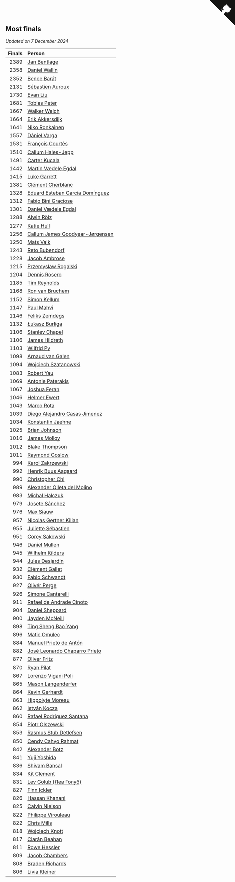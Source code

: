 ## Most finals

*Updated on  7 December 2024*

| Finals | Person |
| ---: | :--- |
| 2389 | [Jan Bentlage](https://www.worldcubeassociation.org/persons/2010BENT01) |
| 2358 | [Daniel Wallin](https://www.worldcubeassociation.org/persons/2013WALL03) |
| 2352 | [Bence Barát](https://www.worldcubeassociation.org/persons/2008BARA01) |
| 2131 | [Sébastien Auroux](https://www.worldcubeassociation.org/persons/2008AURO01) |
| 1730 | [Evan Liu](https://www.worldcubeassociation.org/persons/2009LIUE01) |
| 1681 | [Tobias Peter](https://www.worldcubeassociation.org/persons/2014PETE03) |
| 1667 | [Walker Welch](https://www.worldcubeassociation.org/persons/2011WELC01) |
| 1664 | [Erik Akkersdijk](https://www.worldcubeassociation.org/persons/2005AKKE01) |
| 1641 | [Niko Ronkainen](https://www.worldcubeassociation.org/persons/2010RONK01) |
| 1557 | [Dániel Varga](https://www.worldcubeassociation.org/persons/2008VARG01) |
| 1531 | [François Courtès](https://www.worldcubeassociation.org/persons/2008COUR01) |
| 1510 | [Callum Hales-Jepp](https://www.worldcubeassociation.org/persons/2012HALE01) |
| 1491 | [Carter Kucala](https://www.worldcubeassociation.org/persons/2015KUCA01) |
| 1442 | [Martin Vædele Egdal](https://www.worldcubeassociation.org/persons/2013EGDA02) |
| 1415 | [Luke Garrett](https://www.worldcubeassociation.org/persons/2017GARR05) |
| 1381 | [Clément Cherblanc](https://www.worldcubeassociation.org/persons/2014CHER05) |
| 1328 | [Eduard Esteban García Domínguez](https://www.worldcubeassociation.org/persons/2011EDUA01) |
| 1312 | [Fabio Bini Graciose](https://www.worldcubeassociation.org/persons/2010GRAC02) |
| 1301 | [Daniel Vædele Egdal](https://www.worldcubeassociation.org/persons/2013EGDA01) |
| 1288 | [Alwin Rölz](https://www.worldcubeassociation.org/persons/2016ROLZ01) |
| 1277 | [Katie Hull](https://www.worldcubeassociation.org/persons/2010HULL01) |
| 1256 | [Callum James Goodyear-Jørgensen](https://www.worldcubeassociation.org/persons/2012GOOD02) |
| 1250 | [Mats Valk](https://www.worldcubeassociation.org/persons/2007VALK01) |
| 1243 | [Reto Bubendorf](https://www.worldcubeassociation.org/persons/2012BUBE01) |
| 1228 | [Jacob Ambrose](https://www.worldcubeassociation.org/persons/2010AMBR01) |
| 1215 | [Przemysław Rogalski](https://www.worldcubeassociation.org/persons/2013ROGA02) |
| 1204 | [Dennis Rosero](https://www.worldcubeassociation.org/persons/2010ROSE03) |
| 1185 | [Tim Reynolds](https://www.worldcubeassociation.org/persons/2005REYN01) |
| 1168 | [Ron van Bruchem](https://www.worldcubeassociation.org/persons/2003BRUC01) |
| 1152 | [Simon Kellum](https://www.worldcubeassociation.org/persons/2016KELL12) |
| 1147 | [Paul Mahvi](https://www.worldcubeassociation.org/persons/2012MAHV01) |
| 1146 | [Feliks Zemdegs](https://www.worldcubeassociation.org/persons/2009ZEMD01) |
| 1132 | [Łukasz Burliga](https://www.worldcubeassociation.org/persons/2013BURL01) |
| 1106 | [Stanley Chapel](https://www.worldcubeassociation.org/persons/2016CHAP04) |
| 1106 | [James Hildreth](https://www.worldcubeassociation.org/persons/2009HILD01) |
| 1103 | [Wilfrid Py](https://www.worldcubeassociation.org/persons/2016PYWI01) |
| 1098 | [Arnaud van Galen](https://www.worldcubeassociation.org/persons/2006GALE01) |
| 1094 | [Wojciech Szatanowski](https://www.worldcubeassociation.org/persons/2011SZAT01) |
| 1083 | [Robert Yau](https://www.worldcubeassociation.org/persons/2009YAUR01) |
| 1069 | [Antonie Paterakis](https://www.worldcubeassociation.org/persons/2012PATE01) |
| 1067 | [Joshua Feran](https://www.worldcubeassociation.org/persons/2011FERA01) |
| 1046 | [Helmer Ewert](https://www.worldcubeassociation.org/persons/2015EWER01) |
| 1043 | [Marco Rota](https://www.worldcubeassociation.org/persons/2009ROTA01) |
| 1039 | [Diego Alejandro Casas Jimenez](https://www.worldcubeassociation.org/persons/2014JIME05) |
| 1034 | [Konstantin Jaehne](https://www.worldcubeassociation.org/persons/2015JAEH01) |
| 1025 | [Brian Johnson](https://www.worldcubeassociation.org/persons/2013JOHN10) |
| 1016 | [James Molloy](https://www.worldcubeassociation.org/persons/2011MOLL01) |
| 1012 | [Blake Thompson](https://www.worldcubeassociation.org/persons/2010THOM03) |
| 1011 | [Raymond Goslow](https://www.worldcubeassociation.org/persons/2014GOSL01) |
| 994 | [Karol Zakrzewski](https://www.worldcubeassociation.org/persons/2014ZAKR01) |
| 992 | [Henrik Buus Aagaard](https://www.worldcubeassociation.org/persons/2006BUUS01) |
| 990 | [Christopher Chi](https://www.worldcubeassociation.org/persons/2014CHIC01) |
| 989 | [Alexander Olleta del Molino](https://www.worldcubeassociation.org/persons/2008OLLE01) |
| 983 | [Michał Halczuk](https://www.worldcubeassociation.org/persons/2006HALC01) |
| 979 | [Josete Sánchez](https://www.worldcubeassociation.org/persons/2015SANC18) |
| 976 | [Max Siauw](https://www.worldcubeassociation.org/persons/2017SIAU02) |
| 957 | [Nicolas Gertner Kilian](https://www.worldcubeassociation.org/persons/2013GERT01) |
| 955 | [Juliette Sébastien](https://www.worldcubeassociation.org/persons/2014SEBA01) |
| 951 | [Corey Sakowski](https://www.worldcubeassociation.org/persons/2011SAKO01) |
| 946 | [Daniel Mullen](https://www.worldcubeassociation.org/persons/2016MULL04) |
| 945 | [Wilhelm Kilders](https://www.worldcubeassociation.org/persons/2010KILD02) |
| 944 | [Jules Desjardin](https://www.worldcubeassociation.org/persons/2010DESJ01) |
| 932 | [Clément Gallet](https://www.worldcubeassociation.org/persons/2004GALL02) |
| 930 | [Fabio Schwandt](https://www.worldcubeassociation.org/persons/2014SCHW02) |
| 927 | [Olivér Perge](https://www.worldcubeassociation.org/persons/2007PERG01) |
| 926 | [Simone Cantarelli](https://www.worldcubeassociation.org/persons/2012CANT02) |
| 911 | [Rafael de Andrade Cinoto](https://www.worldcubeassociation.org/persons/2007CINO01) |
| 904 | [Daniel Sheppard](https://www.worldcubeassociation.org/persons/2009SHEP01) |
| 900 | [Jayden McNeill](https://www.worldcubeassociation.org/persons/2012MCNE01) |
| 898 | [Ting Sheng Bao Yang](https://www.worldcubeassociation.org/persons/2008BAOY01) |
| 896 | [Matic Omulec](https://www.worldcubeassociation.org/persons/2010OMUL02) |
| 884 | [Manuel Prieto de Antón](https://www.worldcubeassociation.org/persons/2015ANTO04) |
| 882 | [José Leonardo Chaparro Prieto](https://www.worldcubeassociation.org/persons/2011CHAP01) |
| 877 | [Oliver Fritz](https://www.worldcubeassociation.org/persons/2014FRIT02) |
| 870 | [Ryan Pilat](https://www.worldcubeassociation.org/persons/2016PILA03) |
| 867 | [Lorenzo Vigani Poli](https://www.worldcubeassociation.org/persons/2007POLI01) |
| 865 | [Mason Langenderfer](https://www.worldcubeassociation.org/persons/2013LANG03) |
| 864 | [Kevin Gerhardt](https://www.worldcubeassociation.org/persons/2013GERH01) |
| 863 | [Hippolyte Moreau](https://www.worldcubeassociation.org/persons/2008MORE02) |
| 862 | [István Kocza](https://www.worldcubeassociation.org/persons/2005KOCZ01) |
| 860 | [Rafael Rodriguez Santana](https://www.worldcubeassociation.org/persons/2012SANT12) |
| 854 | [Piotr Olszewski](https://www.worldcubeassociation.org/persons/2013OLSZ02) |
| 853 | [Rasmus Stub Detlefsen](https://www.worldcubeassociation.org/persons/2014DETL01) |
| 850 | [Cendy Cahyo Rahmat](https://www.worldcubeassociation.org/persons/2010RAHM02) |
| 842 | [Alexander Botz](https://www.worldcubeassociation.org/persons/2013BOTZ01) |
| 841 | [Yuji Yoshida](https://www.worldcubeassociation.org/persons/2015YOSH01) |
| 836 | [Shivam Bansal](https://www.worldcubeassociation.org/persons/2011BANS02) |
| 834 | [Kit Clement](https://www.worldcubeassociation.org/persons/2008CLEM01) |
| 831 | [Lev Golub (Лев Голуб)](https://www.worldcubeassociation.org/persons/2014HOLU01) |
| 827 | [Finn Ickler](https://www.worldcubeassociation.org/persons/2012ICKL01) |
| 826 | [Hassan Khanani](https://www.worldcubeassociation.org/persons/2018KHAN26) |
| 825 | [Calvin Nielson](https://www.worldcubeassociation.org/persons/2014NIEL03) |
| 822 | [Philippe Virouleau](https://www.worldcubeassociation.org/persons/2008VIRO01) |
| 822 | [Chris Mills](https://www.worldcubeassociation.org/persons/2014MILL04) |
| 818 | [Wojciech Knott](https://www.worldcubeassociation.org/persons/2011KNOT01) |
| 817 | [Ciarán Beahan](https://www.worldcubeassociation.org/persons/2012BEAH01) |
| 811 | [Rowe Hessler](https://www.worldcubeassociation.org/persons/2007HESS01) |
| 809 | [Jacob Chambers](https://www.worldcubeassociation.org/persons/2017CHAM09) |
| 808 | [Braden Richards](https://www.worldcubeassociation.org/persons/2017RICH02) |
| 806 | [Livia Kleiner](https://www.worldcubeassociation.org/persons/2013KLEI03) |


<a href="https://github.com/jonatanklosko/wca_statistics" class="github-corner" aria-label="View source on Github"><svg width="80" height="80" viewBox="0 0 250 250" style="fill:#151513; color:#fff; position: absolute; top: 0; border: 0; right: 0;" aria-hidden="true"><path d="M0,0 L115,115 L130,115 L142,142 L250,250 L250,0 Z"></path><path d="M128.3,109.0 C113.8,99.7 119.0,89.6 119.0,89.6 C122.0,82.7 120.5,78.6 120.5,78.6 C119.2,72.0 123.4,76.3 123.4,76.3 C127.3,80.9 125.5,87.3 125.5,87.3 C122.9,97.6 130.6,101.9 134.4,103.2" fill="currentColor" style="transform-origin: 130px 106px;" class="octo-arm"></path><path d="M115.0,115.0 C114.9,115.1 118.7,116.5 119.8,115.4 L133.7,101.6 C136.9,99.2 139.9,98.4 142.2,98.6 C133.8,88.0 127.5,74.4 143.8,58.0 C148.5,53.4 154.0,51.2 159.7,51.0 C160.3,49.4 163.2,43.6 171.4,40.1 C171.4,40.1 176.1,42.5 178.8,56.2 C183.1,58.6 187.2,61.8 190.9,65.4 C194.5,69.0 197.7,73.2 200.1,77.6 C213.8,80.2 216.3,84.9 216.3,84.9 C212.7,93.1 206.9,96.0 205.4,96.6 C205.1,102.4 203.0,107.8 198.3,112.5 C181.9,128.9 168.3,122.5 157.7,114.1 C157.9,116.9 156.7,120.9 152.7,124.9 L141.0,136.5 C139.8,137.7 141.6,141.9 141.8,141.8 Z" fill="currentColor" class="octo-body"></path></svg></a><style>.github-corner:hover .octo-arm{animation:octocat-wave 560ms ease-in-out}@keyframes octocat-wave{0%,100%{transform:rotate(0)}20%,60%{transform:rotate(-25deg)}40%,80%{transform:rotate(10deg)}}@media (max-width:500px){.github-corner:hover .octo-arm{animation:none}.github-corner .octo-arm{animation:octocat-wave 560ms ease-in-out}}</style>
